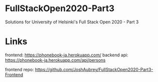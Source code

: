# FullStackOpen2020-Part3
Solutions for University of Helsinki's Full Stack Open 2020 - Part 3

# Links 
frontend: https://phonebook-ja.herokuapp.com/
backend api: https://phonebook-ja.herokuapp.com/api/persons 

frontend repo: https://github.com/JoshAubrey/FullStackOpen2020-Part3-Frontend 

